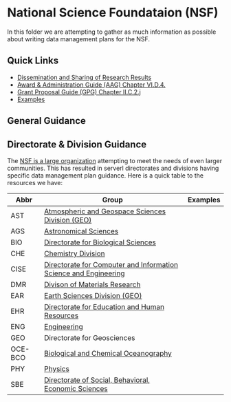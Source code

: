 # National Science Foundataion (NSF) 

In this folder we are attempting to gather as much information as possible about writing data management plans for the NSF. 

## Quick Links 

+ [Dissemination and Sharing of Research Results](http://www.nsf.gov/bfa/dias/policy/dmp.jsp) 
+ [Award & Administration Guide (AAG) Chapter VI.D.4.](http://www.nsf.gov/pubs/policydocs/pappguide/nsf15001/aag_6.jsp#VID4)
+ [Grant Proposal Guide (GPG) Chapter II.C.2.j](http://www.nsf.gov/pubs/policydocs/pappguide/nsf15001/gpg_2.jsp#dmp)
+ [Examples](https://github.com/bulib/dmp/tree/master/funders/NSF/examples)

## General Guidance 

## Directorate & Division Guidance 

The [NSF is a large organization](https://nsf.gov/staff/orglist.jsp) attempting to meet the needs of even larger communities. This has resulted in serverl directorates and divisions having specific data management plan guidance. Here is a quick table to the resources we have: 

| Abbr | Group | Examples |
| --- | --- | ---  |
| AST | [Atmospheric and Geospace Sciences Division (GEO)](NSF-AGS.md) | |
| AGS | [Astronomical Sciences](NSF-AST.md)| |
| BIO | [Directorate for Biological Sciences](NSF-BIO.md) | |
| CHE | [Chemistry Division](NSF-CHE.md)| |
| CISE | [Directorate for Computer and Information Science and Engineering](NSF-CISE.md)|  |
| DMR | [Divison of Materials Research](NSF-DMR.md) | |
| EAR | [Earth Sciences Division (GEO)](NSF-EAR.md)| |
| EHR | [Directorate for Education and Human Resources](NSF-EHR.md) | |
| ENG | [Engineering](NSF-ENG.md) | |
| GEO | Directorate for Geosciences | | 
| OCE-BCO | [Biological and Chemical Oceanography](NSF-OCE-BCO-DMO.md) | | 
| PHY | [Physics](NSF-PHY.md)  | | 
| SBE | [Directorate of Social, Behavioral, Economic Sciences](NSF-SBE.md)| |


 
